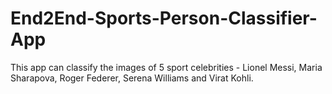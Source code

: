 # End2End-Sports-Person-Classifier-App
This app can classify the images of 5 sport celebrities - Lionel Messi, Maria Sharapova, Roger Federer, Serena Williams and Virat Kohli.
